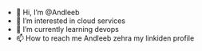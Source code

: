 - 👋 Hi, I’m @Andleeb
- 👀 I’m interested in cloud services
- 🌱 I’m currently learning devops
- 📫 How to reach me Andleeb zehra my linkiden profile
  

<!---
Andleeb07/Andleeb07 is a ✨ special ✨ repository because its `README.md` (this file) appears on your GitHub profile
You can click the Preview link to take a look at your changes.
--->
